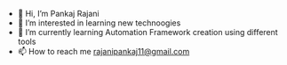 - 👋 Hi, I’m Pankaj Rajani 
- 👀 I’m interested in learning new technoogies 
- 🌱 I’m currently learning Automation Framework creation using different tools 
- 📫 How to reach me rajanipankaj11@gmail.com
